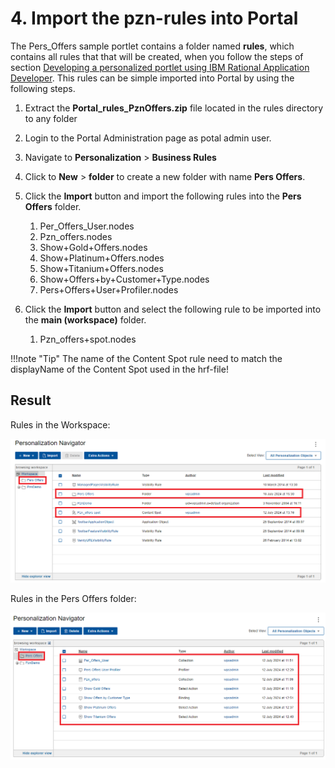# 4. Import the pzn-rules into Portal  

The Pers_Offers sample portlet contains a folder named **rules**, which contains all rules that that will be created, when you follow the steps of section [Developing a personalized portlet using IBM Rational Application Developer](../RAD/index.md). This rules can be simple imported into Portal by using the following steps.  

1. Extract the **Portal_rules_PznOffers.zip** file located in the rules directory to any folder
2. Login to the Portal Administration page as potal admin user.
3. Navigate to **Personalization** > **Business Rules**
4. Click to **New** > **folder** to create a new folder with name **Pers Offers**.
5. Click the **Import** button and import the following rules into the **Pers Offers** folder.

    1. Per_Offers_User.nodes
    2. Pzn_offers.nodes
    3. Show+Gold+Offers.nodes
    4. Show+Platinum+Offers.nodes
    5. Show+Titanium+Offers.nodes
    6. Show+Offers+by+Customer+Type.nodes
    7. Pers+Offers+User+Profiler.nodes

6. Click the **Import** button and select the following rule to be imported into the **main (workspace)** folder.

    1. Pzn_offers+spot.nodes

!!!note "Tip"
       The name of the Content Spot rule need to match the displayName of the Content Spot used in the hrf-file!

## Result

Rules in the Workspace:

![Workspace Rules](./images/pers_offers_import_rules1.png)

Rules in the Pers Offers folder:

![Pers Offers folder rules](./images/pers_offers_import_rules2.png)  
